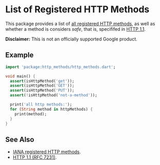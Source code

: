 List of Registered HTTP Methods
===============================

This package provides a list of [all registered HTTP methods][1], as well as
whether a method is considers _safe_, that is, specififed in [HTTP 1.1][2].

**Disclaimer:** This is not an officially supported Google product.

## Example
```dart
import 'package:http_methods/http_methods.dart';

void main() {
  assert(isHttpMethod('get'));
  assert(isHttpMethod('GET'));
  assert(isHttpMethod('PUT'));
  assert(!isHttpMethod('not-a-method'));

  print('all http methods:');
  for (String method in httpMethods) {
    print(method);
  }
}
```

## See Also
 * [IANA registered HTTP methods][1].
 * [HTTP 1.1 (RFC 7231)][2].

[1]: https://www.iana.org/assignments/http-methods/http-methods.txt
[2]: https://tools.ietf.org/html/rfc7231#section-4